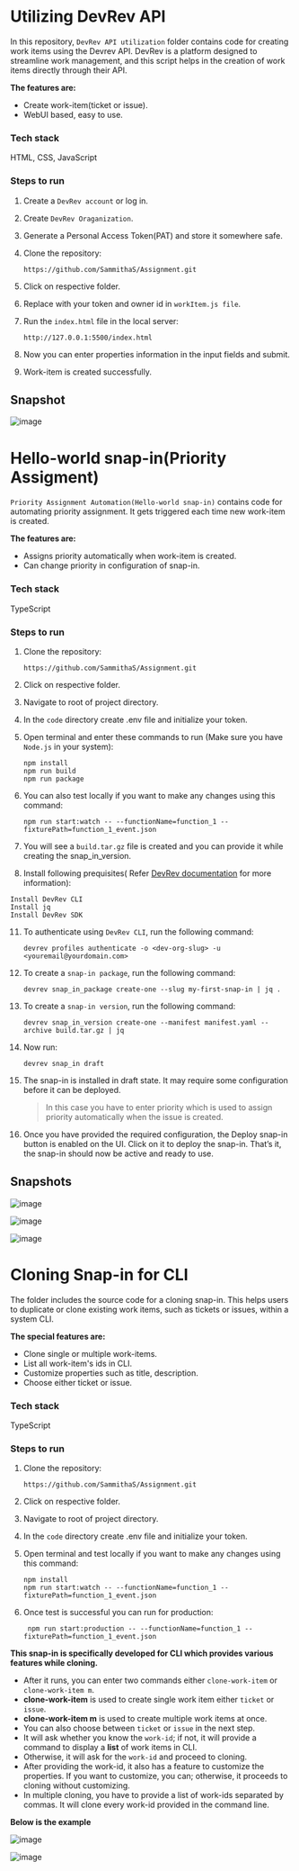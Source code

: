 # Utilizing DevRev API
In this repository, `DevRev API utilization` folder contains code for creating work items using the Devrev API. DevRev is a platform designed to streamline work management, and this script helps in the creation of work items directly through their API.

**The features are:**
* Create work-item(ticket or issue).
* WebUI based, easy to use.

### Tech stack
   HTML, CSS, JavaScript
   
### Steps to run

1. Create a `DevRev account` or log in.
3. Create `DevRev Oraganization`.
4. Generate a Personal Access Token(PAT) and store it somewhere safe.
5. Clone the repository:

   ```
   https://github.com/SammithaS/Assignment.git
   ```
7. Click on respective folder.
8. Replace with your token and owner id in `workItem.js file`.
9. Run the `index.html` file in the local server:

   ```
   http://127.0.0.1:5500/index.html
   ```
10. Now you can enter properties information in the input fields and submit.
11. Work-item is created successfully.

## Snapshot

![image](https://github.com/SammithaS/Assignment/assets/121117205/170ed1a8-8965-4cae-8467-2ca205b289fa)



# Hello-world snap-in(Priority Assigment)
`Priority Assignment Automation(Hello-world snap-in)` contains code for automating priority assignment. It gets triggered each time new work-item is created.

**The features are:**
* Assigns priority automatically when work-item is created.
* Can change priority in configuration of snap-in.
  
### Tech stack
   TypeScript
   
### Steps to run

1. Clone the repository:

   ```
   https://github.com/SammithaS/Assignment.git
   ```
3. Click on respective folder.
4. Navigate to root of project directory.
5. In the `code` directory create .env file and initialize your token.
6. Open terminal and enter these commands to run (Make sure you have `Node.js` in your system):

   ```
   npm install
   npm run build
   npm run package
   ```
8. You can also test locally if you want to make any changes using this command:

   ```
   npm run start:watch -- --functionName=function_1 --fixturePath=function_1_event.json
   ```
10. You will see a `build.tar.gz` file is created and you can provide it while creating the snap_in_version.
11. Install following prequisites( Refer [DevRev documentation](https://developer.devrev.ai/about/for-developers) for more information):
  
   ```
   Install DevRev CLI
   Install jq
   Install DevRev SDK
   ```
11. To authenticate using `DevRev CLI`, run the following command:

     ```
    devrev profiles authenticate -o <dev-org-slug> -u <youremail@yourdomain.com>
    ```
13. To create a `snap-in package`, run the following command:

     ```
    devrev snap_in_package create-one --slug my-first-snap-in | jq .
    ```
15. To create a `snap-in version`, run the following command:

     ```
    devrev snap_in_version create-one --manifest manifest.yaml --archive build.tar.gz | jq
    ```
17. Now run:

     ```
    devrev snap_in draft
    ```
19. The snap-in is installed in draft state. It may require some configuration before it can be deployed.
    >In this case you have to enter priority which is used to assign priority automatically when the issue is created.
20. Once you have provided the required configuration, the Deploy snap-in button is enabled on the UI. Click on it to deploy the snap-in. That’s it, the snap-in should now be active and ready to use.

## Snapshots 

![image](https://github.com/SammithaS/Assignment/assets/121117205/91842f8c-9234-45ae-b20e-9e734fe1134b)


![image](https://github.com/SammithaS/Assignment/assets/121117205/4413de0f-26af-47de-b3cb-e24878be0d0c)


![image](https://github.com/SammithaS/Assignment/assets/121117205/74169f48-aa0c-4a9a-8642-a221e643c90b)

# Cloning Snap-in for CLI
The folder includes the source code for a cloning snap-in. This helps users to duplicate or clone existing work items, such as tickets or issues, within a system CLI.

**The special features are:**
* Clone single or multiple work-items.
* List all work-item's ids in CLI.
* Customize properties such as title, description.
* Choose either ticket or issue.
  
### Tech stack
   TypeScript
   
### Steps to run

1. Clone the repository:

    ```
   https://github.com/SammithaS/Assignment.git
   ```
3. Click on respective folder.
4. Navigate to root of project directory.
5. In the `code` directory create .env file and initialize your token.
6. Open terminal and test locally if you want to make any changes using this command:

    ```
   npm install
   npm run start:watch -- --functionName=function_1 --fixturePath=function_1_event.json
   ```
8. Once test is successful you can run for production:

   ```
    npm run start:production -- --functionName=function_1 --fixturePath=function_1_event.json
   ```

**This snap-in is specifically developed for CLI which provides various features while cloning.**

* After it runs, you can enter two commands either `clone-work-item` or `clone-work-item m`.
* **clone-work-item** is used to create single work item either `ticket` or `issue`.
* **clone-work-item m** is used to create multiple work items at once.
* You can also choose between `ticket` or `issue` in the next step.
* It will ask whether you know the `work-id`; if not, it will provide a command to display a **list** of work items in CLI.
* Otherwise, it will ask for the `work-id` and proceed to cloning.
* After providing the work-id, it also has a feature to customize the properties. If you want to customize, you can; otherwise, it proceeds to cloning without customizing.
* In multiple cloning, you have to provide a list of work-ids separated by commas. It will clone every work-id provided in the command line.

**Below is the example**  

![image](https://github.com/SammithaS/Assignment/assets/121117205/0d093514-3457-4b75-9b72-6acb21bdc4e3)



![image](https://github.com/SammithaS/Assignment/assets/121117205/1231722d-6833-4223-a6d0-85af0223b700)








